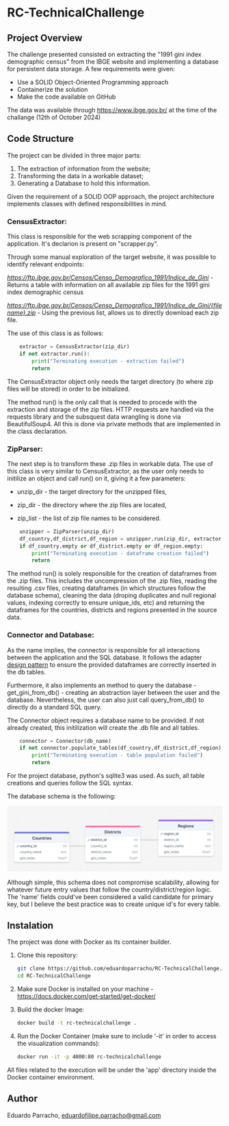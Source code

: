 # RC-TechnicalChallenge

## Project Overview

The challenge presented consisted on extracting the "1991 gini index demographic census" from the IBGE website and implementing a database for persistent data storage. A few requirements were given:

* Use a SOLID Object-Oriented Programming approach
* Containerize the solution
* Make the code available on GitHub

The data was available through https://www.ibge.gov.br/ at the time of the challange (12th of October 2024)


## Code Structure

The project can be divided in three major parts:

1. The extraction of information from the website;
2. Transforming the data in a workable dataset;
3. Generating a Database to hold this information.

Given the requirement of a SOLID OOP approach, the project architecture implements classes with defined responsibilities in mind.

### CensusExtractor:

This class is responsible for the web scrapping component of the application. It's declarion is present on "scrapper.py".

Through some manual exploration of the target website, it was possible to identify relevant endpoints:

*https://ftp.ibge.gov.br/Censos/Censo_Demografico_1991/Indice_de_Gini* - Returns a table with information on all available zip files for the 1991 gini index demographic census

*https://ftp.ibge.gov.br/Censos/Censo_Demografico_1991/Indice_de_Gini/{filename}.zip* - Using the previous list, allows us to directly download each zip file.

The use of this class is as follows:

```python
    extractor = CensusExtractor(zip_dir)
    if not extractor.run():
        print("Terminating execution - extraction failed")
        return
```

The CensusExtractor object only needs the target directory (to where zip files will be stored) in order to be initialized.

The method run() is the only call that is needed to procede with the extraction and storage of the zip files. HTTP requests are handled via the requests library and the subsquest data wrangling is done via BeautifulSoup4. All this is done via private methods that are implemented in the class declaration.


### ZipParser:

The next step is to transform these .zip files in workable data. The use of this class is very similar to CensusExtractor, as the user only needs to initilize an object and call run() on it, giving it a few parameters: 

* unzip_dir - the target directory for the unzipped files,
* zip_dir - the directory where the zip files are located,

* zip_list - the list of zip file names to be considered.

```python
    unzipper = ZipParser(unzip_dir)
    df_country,df_district,df_region = unzipper.run(zip_dir, extractor.get_zip_list())
    if df_country.empty or df_district.empty or df_region.empty:
        print("Terminating execution - dataframe creation failed")
        return
```

The method run() is solely responsible for the creation of dataframes from the .zip files. This includes the uncompression of the .zip files, reading the resulting .csv files, creating dataframes (in which structures follow the database schema), cleaning the data (droping duplicates and null regional values, indexing correctly to ensure unique_ids, etc) and returning the dataframes for the countries, districts and regions presented in the source data.


### Connector and Database:

As the name implies, the connector is responsible for all interactions between the application and the SQL database. It follows the adapter [design pattern](https://refactoring.guru/design-patterns/adapter) to ensure the provided dataframes are correctly inserted in the db tables.

Furthermore, it also implements an method to query the database - get_gini_from_db() - creating an abstraction layer between the user and the database. Nevertheless, the user can also just call query_from_db() to directly do a standard SQL query.

The Connector object requires a database name to be provided. If not already created, this initilization will create the .db file and all tables.

```python
    connector = Connector(db_name)
    if not connector.populate_tables(df_country,df_district,df_region):
        print("Terminating execution - table population failed")
        return
```

For the project database, python's sqlite3 was used. As such, all table creations and queries follow the SQL syntax.

The database schema is the following:

![1728870601534](image/README/1728870601534.png)

Although simple, this schema does not compromise scalability, allowing for whatever future entry values that follow the country/district/region logic. The 'name' fields could've been considered a valid candidate for primary key, but I believe the best practice was to create unique id's for every table.


## Instalation

The project was done with Docker as its container builder.

1. Clone this repository:

   ```bash
   git clone https://github.com/eduardoparracho/RC-TechnicalChallenge.git
   cd RC-TechnicalChallenge
   ```
2. Make sure Docker is installed on your machine - https://docs.docker.com/get-started/get-docker/
3. Build the docker Image:

   ```bash
   docker build -t rc-technicalchallenge .
   ```
4. Run the Docker Container (make sure to include '-it' in order to access the visualization commands):

   ```bash
   docker run -it -p 4000:80 rc-technicalchallenge
   ```

All files related to the execution will be under the 'app' directory inside the Docker container environment.

## Author

Eduardo Parracho, eduardofilipe.parracho@gmail.com
